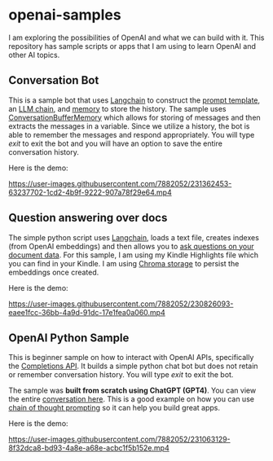 # openai-samples
I am exploring the possibilities of OpenAI and what we can build with it. This repository has sample scripts or apps that I am using to learn OpenAI and other AI topics.

## Conversation Bot
This is a sample bot that uses [Langchain](https://python.langchain.com/en/latest/index.html) to construct the [prompt template](https://python.langchain.com/en/latest/modules/prompts/prompt_templates/getting_started.html), an [LLM chain](https://python.langchain.com/en/latest/modules/chains/getting_started.html), and [memory](https://python.langchain.com/en/latest/modules/memory/getting_started.html) to store the history. The sample uses [ConversationBufferMemory](https://python.langchain.com/en/latest/modules/memory/types/buffer.html) which allows for storing of messages and then extracts the messages in a variable. Since we utilize a history, the bot is able to remember the messages and respond appropriately. You will type *exit* to exit the bot and you will have an option to save the entire conversation history.

Here is the demo:

https://user-images.githubusercontent.com/7882052/231362453-63237702-1cd2-4b9f-9222-907a78f29e64.mp4

## Question answering over docs
The simple python script uses [Langchain](https://python.langchain.com/en/latest/index.html), loads a text file, creates indexes (from OpenAI embeddings) and then allows you to [ask questions on your document data](https://python.langchain.com/en/latest/use_cases/question_answering.html). For this sample, I am using my Kindle Highlights file which you can find in your Kindle. I am using [Chroma storage](https://www.trychroma.com/) to persist the embeddings once created. 

Here is the demo:

https://user-images.githubusercontent.com/7882052/230826093-eaee1fcc-36bb-4a9d-91dc-17e1fea0a060.mp4

## OpenAI Python Sample
This is beginner sample on how to interact with OpenAI APIs, specifically the [Completions API](https://platform.openai.com/docs/api-reference/completions). It builds a simple python chat bot but does not retain or remember conversation history. You will type *exit* to exit the bot.

The sample was **built from scratch using ChatGPT (GPT4)**. 
You can view the entire [conversation here](https://github.com/chakkaradeep/openai-samples/blob/f255c95df4fef1cec228d64fa920a45f596608b3/OpenAI%20Python%20Sample/gpt4_chat_build_python_sample.md). This is a good example on how you can use [chain of thought prompting](https://learnprompting.org/docs/intermediate/chain_of_thought) so it can help you build great apps.

Here is the demo: 

https://user-images.githubusercontent.com/7882052/231063129-8f32dca8-bd93-4a8e-a68e-acbc1f5b152e.mp4
